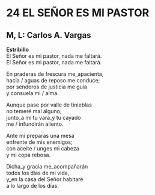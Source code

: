 # 24 EL SEÑOR ES MI PASTOR

## M, L: Carlos A. Vargas

**Estribillo**  
El Señor es mi pastor, nada me faltará.  
El Señor es mi pastor, nada me faltará.  

En praderas de frescura me_apacienta,  
hacia / aguas de reposo me conduce;  
por senderos de justicia me guía  
y consuela mi / alma.  

Aunque pase por valle de tinieblas  
no temeré mal alguno;  
junto_a mí tu vara_y tu cayado  
me / infundirán aliento.  

Ante mí preparas una mesa  
enfrente de mis enemigos;  
con aceite / unges mi cabeza  
y mi copa rebosa.  

Dicha_y gracia me_acompañarán  
todos los días de mi vida,  
y_en la casa del Señor habitaré  
a lo largo de los días.  

